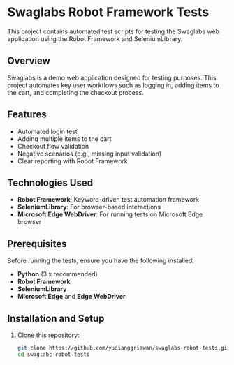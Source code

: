 # Swaglabs Robot Framework Tests

This project contains automated test scripts for testing the Swaglabs web application using the Robot Framework and SeleniumLibrary.

## Overview
Swaglabs is a demo web application designed for testing purposes. This project automates key user workflows such as logging in, adding items to the cart, and completing the checkout process.

## Features
- Automated login test
- Adding multiple items to the cart
- Checkout flow validation
- Negative scenarios (e.g., missing input validation)
- Clear reporting with Robot Framework

## Technologies Used
- **Robot Framework**: Keyword-driven test automation framework
- **SeleniumLibrary**: For browser-based interactions
- **Microsoft Edge WebDriver**: For running tests on Microsoft Edge browser

## Prerequisites
Before running the tests, ensure you have the following installed:
- **Python** (3.x recommended)
- **Robot Framework**
- **SeleniumLibrary**
- **Microsoft Edge** and **Edge WebDriver**

## Installation and Setup
1. Clone this repository:
   ```bash
   git clone https://github.com/yudianggriawan/swaglabs-robot-tests.git
   cd swaglabs-robot-tests
